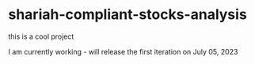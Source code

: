 # shariah-compliant-stocks-analysis

this is a cool project

<!-- HELLO BABES -->
I am currently working - will release the first iteration on July 05, 2023
